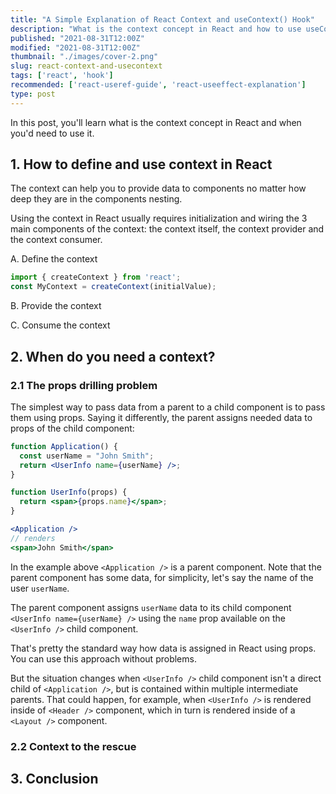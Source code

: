 ```yaml
---
title: "A Simple Explanation of React Context and useContext() Hook"
description: "What is the context concept in React and how to use useContext() hook"
published: "2021-08-31T12:00Z"
modified: "2021-08-31T12:00Z"
thumbnail: "./images/cover-2.png"
slug: react-context-and-usecontext
tags: ['react', 'hook']
recommended: ['react-useref-guide', 'react-useeffect-explanation']
type: post
---
```


In this post, you'll learn what is the context concept in React and when you'd need to use it.  

## 1. How to define and use context in React

The context can help you to provide data to components no matter how deep they are in the components nesting.  

Using the context in React usually requires initialization and wiring the 3 main components of the context: the context itself, the context provider and the context consumer.  


A. Define the context

```javascript
import { createContext } from 'react';
const MyContext = createContext(initialValue);
```

B. Provide the context

C. Consume the context

## 2. When do you need a context?

### 2.1 The props drilling problem

The simplest way to pass data from a parent to a child component is to pass them using props. Saying it differently, the parent assigns needed data to props of the
child component:

```jsx
function Application() {
  const userName = "John Smith";
  return <UserInfo name={userName} />;
}

function UserInfo(props) {
  return <span>{props.name}</span>;
}
```

```jsx
<Application /> 
// renders 
<span>John Smith</span>
```

In the example above `<Application />` is a parent component. Note that the parent component has some data, for simplicity, let's say the name of the user `userName`.  

The parent component assigns `userName` data to its child component `<UserInfo name={userName} />` using the `name` prop available on the  `<UserInfo />` child component.  

That's pretty the standard way how data is assigned in React using props. You can use this approach without problems.  

But the situation changes when `<UserInfo />` child component isn't a direct child of `<Application />`, but is contained within multiple intermediate parents. That could happen, for example, when `<UserInfo />` is rendered inside of `<Header />` component, which in turn is rendered inside of a `<Layout />` component.  

### 2.2 Context to the rescue

## 3. Conclusion